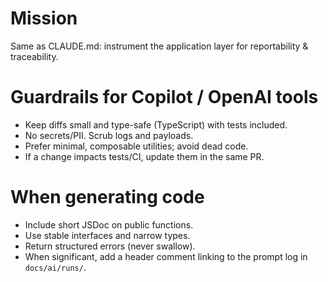 # Mission
Same as CLAUDE.md: instrument the application layer for reportability & traceability.

# Guardrails for Copilot / OpenAI tools
- Keep diffs small and type-safe (TypeScript) with tests included.
- No secrets/PII. Scrub logs and payloads.
- Prefer minimal, composable utilities; avoid dead code.
- If a change impacts tests/CI, update them in the same PR.

# When generating code
- Include short JSDoc on public functions.
- Use stable interfaces and narrow types.
- Return structured errors (never swallow).
- When significant, add a header comment linking to the prompt log in `docs/ai/runs/`.
